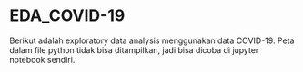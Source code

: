 # EDA_COVID-19

Berikut adalah exploratory data analysis menggunakan data COVID-19. Peta dalam file python tidak bisa ditampilkan, jadi bisa dicoba di jupyter notebook sendiri.
